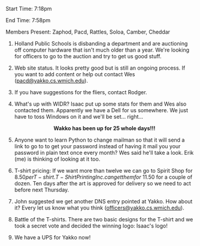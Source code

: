 Start Time: 7:18pm </p><p>
End Time: 7:58pm </p><p>
Members Present: Zaphod, Pacd, Rattles, Soloa, Camber, Cheddar </p><p>
1. Holland Public Schools is disbanding a department and are auctioning  off computer hardware that isn't much older than a year.  We're looking  for officers to go to the auction and try to get us good stuff. </p><p>
2. Web site status.  It looks pretty good but is still an ongoing process.   If you want to add content or help out contact Wes (<a  href="mailto:pacd@yakko.cs.wmich.edu">pacd@yakko.cs.wmich.edu</a>). </p><p>
3. If you have suggestions for the fliers, contact Rodger. </p><p>
4. What's up with WIDR?  Isaac put up some stats for them and Wes also  contacted them.  Apparently we have a Dell for us somewhere.  We just have  to toss Windows on it and we'll be set... right... <center><p><b>Wakko has been up for 25 whole days!!!</b></p></center> </p><p>
5. Anyone want to learn Python to change mailman so that it will send a  link to go to to get your password instead of having it mail you your  password in plain text once every month?  Wes said he'll take a look.   Erik (me) is thinking of looking at it too. </p><p>
6. T-shirt pricing: If we want more than twelve we can go to Spirit Shop  for $8.50 per T-shirt.  T-Shirt Printing Inc. can get them for ~$11.50 for  a couple of dozen.  Ten days after the art is approved for delivery so we  need to act before next Thursday. </p><p>
7. John suggested we get another DNS entry pointed at Yakko.  How about  it?  Every let us know what you think (<a  href="mailto:officers@yakko.cs.wmich.edu">officers@yakko.cs.wmich.edu</a>). </p><p>
8. Battle of the T-shirts.  There are two basic designs for the T-shirt  and we took a secret vote and decided the winning logo: Isaac's logo! </p><p>
9. We have a UPS for Yakko now! </p>
